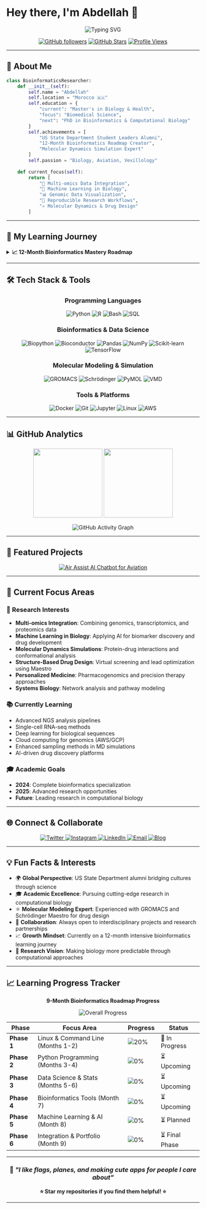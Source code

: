 # Hey there, I'm Abdellah 👋

<div align="center">
  
  ![Typing SVG](https://readme-typing-svg.herokuapp.com/?font=Fira+Code&size=30&pause=1000&color=58A6FF&center=true&vCenter=true&random=false&width=1000&lines=Biomedical+Scientist+%7C+Bioinformatics+Enthusiast;Master%27s+in+Biology+%26+Health+%7C+Morocco;US+State+Dept+Alumni+%7C+Scholar;Transforming+Biology+with+Data+Science)
  
  [![GitHub followers](https://img.shields.io/github/followers/cartesianpixels?style=for-the-badge&color=0891b2&labelColor=1c1917)](https://github.com/cartesianpixels)
  [![GitHub Stars](https://img.shields.io/github/stars/cartesianpixels?style=for-the-badge&color=0891b2&labelColor=1c1917)](https://github.com/cartesianpixels)
  [![Profile Views](https://komarev.com/ghpvc/?username=cartesianpixels&style=for-the-badge&color=58A6FF&labelColor=1c1917)](https://github.com/cartesianpixels)
  
</div>

---

## 🧬 About Me

```python
class BioinformaticsResearcher:
    def __init__(self):
        self.name = "Abdellah"
        self.location = "Morocco 🇲🇦"
        self.education = {
            "current": "Master's in Biology & Health",
            "focus": "Biomedical Science",
            "next": "PhD in Bioinformatics & Computational Biology"
        }
        self.achievements = [
            "US State Department Student Leaders Alumni",
            "12-Month Bioinformatics Roadmap Creator",
            "Molecular Dynamics Simulation Expert"
        ]
        self.passion = "Biology, Aviation, Vexillology"
    
    def current_focus(self):
        return [
            "🧪 Multi-omics Data Integration",
            "🤖 Machine Learning in Biology",
            "📊 Genomic Data Visualization",
            "🔬 Reproducible Research Workflows",
            "⚛️ Molecular Dynamics & Drug Design"
        ]
```

---

## 🚀 My Learning Journey

<details>
<summary><b>📈 12-Month Bioinformatics Mastery Roadmap</b></summary>

### 🎯 **Current Phase: [Your Current Phase]**

```mermaid
gantt
    title My Bioinformatics Learning Timeline
    dateFormat  YYYY-MM-DD
    section Foundation
    Linux & Command Line     :done, phase1, 2024-01-01, 2024-01-31
    Python Programming       :done, phase2, 2024-02-01, 2024-02-28
    Data Science Basics      :active, phase3, 2024-03-01, 2024-03-31
    section Core Skills
    Genomics & NGS          :phase4, 2024-04-01, 2024-06-30
    Advanced Analysis       :phase5, 2024-07-01, 2024-09-30
    section Specialization
    ML & Systems Biology    :phase6, 2024-10-01, 2024-12-31
```

**Completed Milestones:**
- 🔄 Linux/Bash scripting proficiency
- 🔄 Python for bioinformatics foundation
- 🔄 Data science with NumPy/Pandas/R
- ⏳ NGS analysis pipeline development

</details>

---

## 🛠️ Tech Stack & Tools

<div align="center">

### **Programming Languages**
![Python](https://img.shields.io/badge/Python-3776AB?style=for-the-badge&logo=python&logoColor=white)
![R](https://img.shields.io/badge/R-276DC3?style=for-the-badge&logo=r&logoColor=white)
![Bash](https://img.shields.io/badge/Bash-4EAA25?style=for-the-badge&logo=gnu-bash&logoColor=white)
![SQL](https://img.shields.io/badge/SQL-4479A1?style=for-the-badge&logo=mysql&logoColor=white)

### **Bioinformatics & Data Science**
![Biopython](https://img.shields.io/badge/Biopython-FF6B6B?style=for-the-badge)
![Bioconductor](https://img.shields.io/badge/Bioconductor-4ECDC4?style=for-the-badge)
![Pandas](https://img.shields.io/badge/Pandas-150458?style=for-the-badge&logo=pandas&logoColor=white)
![NumPy](https://img.shields.io/badge/NumPy-013243?style=for-the-badge&logo=numpy&logoColor=white)
![Scikit-learn](https://img.shields.io/badge/scikit--learn-F7931E?style=for-the-badge&logo=scikit-learn&logoColor=white)
![TensorFlow](https://img.shields.io/badge/TensorFlow-FF6F00?style=for-the-badge&logo=tensorflow&logoColor=white)

### **Molecular Modeling & Simulation**
![GROMACS](https://img.shields.io/badge/GROMACS-00599C?style=for-the-badge)
![Schrödinger](https://img.shields.io/badge/Schrödinger_Maestro-FF6B35?style=for-the-badge)
![PyMOL](https://img.shields.io/badge/PyMOL-276DC3?style=for-the-badge)
![VMD](https://img.shields.io/badge/VMD-4B0082?style=for-the-badge)

### **Tools & Platforms**
![Docker](https://img.shields.io/badge/Docker-2496ED?style=for-the-badge&logo=docker&logoColor=white)
![Git](https://img.shields.io/badge/Git-F05032?style=for-the-badge&logo=git&logoColor=white)
![Jupyter](https://img.shields.io/badge/Jupyter-F37626?style=for-the-badge&logo=jupyter&logoColor=white)
![Linux](https://img.shields.io/badge/Linux-FCC624?style=for-the-badge&logo=linux&logoColor=black)
![AWS](https://img.shields.io/badge/AWS-232F3E?style=for-the-badge&logo=amazon-aws&logoColor=white)

</div>

---

## 📊 GitHub Analytics

<div align="center">
  
<img height="180em" src="https://github-readme-stats.vercel.app/api?username=cartesianpixels&show_icons=true&theme=github_dark&hide_border=true&count_private=true"/>
<img height="180em" src="https://github-readme-stats.vercel.app/api/top-langs/?username=cartesianpixels&layout=compact&theme=github_dark&hide_border=true"/>

</div>

<div align="center">
  
![GitHub Activity Graph](https://github-readme-activity-graph.vercel.app/graph?username=cartesianpixels&theme=github-compact&hide_border=true&area=true&custom_title=Contribution%20Graph)

</div>

---

## 🔬 Featured Projects

<div align="center">

[![Air Assist AI Chatbot for Aviation](https://github-readme-stats.vercel.app/api/pin/?username=cartesianpixels&repo=airassist&theme=github_dark&hide_border=true)](https://github.com/cartesianpixels/airassist)


</div>

---

## 🎯 Current Focus Areas

### **🧬 Research Interests**
- **Multi-omics Integration**: Combining genomics, transcriptomics, and proteomics data
- **Machine Learning in Biology**: Applying AI for biomarker discovery and drug development  
- **Molecular Dynamics Simulations**: Protein-drug interactions and conformational analysis
- **Structure-Based Drug Design**: Virtual screening and lead optimization using Maestro
- **Personalized Medicine**: Pharmacogenomics and precision therapy approaches
- **Systems Biology**: Network analysis and pathway modeling

### **📚 Currently Learning**
- Advanced NGS analysis pipelines
- Single-cell RNA-seq methods
- Deep learning for biological sequences  
- Cloud computing for genomics (AWS/GCP)
- Enhanced sampling methods in MD simulations
- AI-driven drug discovery platforms

### **🎓 Academic Goals**
- **2024**: Complete bioinformatics specialization
- **2025**: Advanced research opportunities
- **Future**: Leading research in computational biology

---

## 🌐 Connect & Collaborate

<div align="center">
  
  <a href="https://X.com/flagflieger">
    <img src="https://img.shields.io/badge/Twitter-1DA1F2?style=for-the-badge&logo=twitter&logoColor=white" alt="Twitter"/>
  </a>
  <a href="https://instagram.com/flagflieger">
    <img src="https://img.shields.io/badge/Instagram-E4405F?style=for-the-badge&logo=instagram&logoColor=white" alt="Instagram"/>
  </a>
  <a href="https://linkedin.com/in/abdellahchaaibi">
    <img src="https://img.shields.io/badge/LinkedIn-0077B5?style=for-the-badge&logo=linkedin&logoColor=white" alt="LinkedIn"/>
  </a>
  <a href="mailto:helix2algorithm@gmail.com">
    <img src="https://img.shields.io/badge/Email-D14836?style=for-the-badge&logo=gmail&logoColor=white" alt="Email"/>
  </a>
  <a href="https://cartesianpixels.substack.com/">
    <img src="https://img.shields.io/badge/Blog-Coming_Soon-FF6B6B?style=for-the-badge&logo=hashnode&logoColor=white" alt="Blog"/>
  </a>
  
</div>

---

## 💡 Fun Facts & Interests

- 🌍 **Global Perspective**: US State Department alumni bridging cultures through science
- 🎓 **Academic Excellence**: Pursuing cutting-edge research in computational biology
- ⚛️ **Molecular Modeling Expert**: Experienced with GROMACS and Schrödinger Maestro for drug design
- 🤝 **Collaboration**: Always open to interdisciplinary projects and research partnerships
- 📈 **Growth Mindset**: Currently on a 12-month intensive bioinformatics learning journey
- 🔬 **Research Vision**: Making biology more predictable through computational approaches

---

## 📈 Learning Progress Tracker

<div align="center">

**9-Month Bioinformatics Roadmap Progress**

![Overall Progress](https://img.shields.io/badge/Overall%20Progress-3%25-FF8800?style=for-the-badge&labelColor=1c1917)

| Phase | Focus Area | Progress | Status |
|-------|------------|----------|---------|
| **Phase 1** | Linux & Command Line (Months 1-2) | ![20%](https://img.shields.io/badge/20%25-FF8800?style=flat-square&logo=&logoColor=white) | 🔄  In Progress|
| **Phase 2** | Python Programming (Months 3-4) | ![0%](https://img.shields.io/badge/0%25-FF4444?style=flat-square&logo=&logoColor=white) | ⏳ Upcoming |
| **Phase 3** | Data Science & Stats (Months 5-6) | ![0%](https://img.shields.io/badge/0%25-FF4444?style=flat-square&logo=&logoColor=white) | ⏳ Upcoming |
| **Phase 4** | Bioinformatics Tools (Month 7) | ![0%](https://img.shields.io/badge/0%25-FF4444?style=flat-square&logo=&logoColor=white) | ⏳ Upcoming |
| **Phase 5** | Machine Learning & AI (Month 8) | ![0%](https://img.shields.io/badge/0%25-FF4444?style=flat-square&logo=&logoColor=white) | ⏳ Planned |
| **Phase 6** | Integration & Portfolio (Month 9) | ![0%](https://img.shields.io/badge/0%25-FF4444?style=flat-square&logo=&logoColor=white) | ⏳ Final Phase |


</div>

---

<div align="center">
  
### 🚀 *"I like flags, planes, and making cute apps for people I care about"*

**⭐ Star my repositories if you find them helpful! ⭐**

</div>

---
